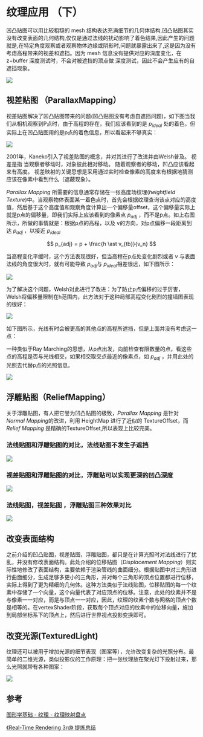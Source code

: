 # 纹理应用 （下）

凹凸贴图可以用比较粗糙的 mesh 结构表达充满细节的几何体结构,凹凸贴图其实没有改变表面的几何结构,仅仅是通过法线的扰动影响了着色结果,因此产生的问题就是,在特定角度观察或者观察物体边缘或阴影时,问题就暴露出来了,这是因为没有考虑高程带来的视差和遮挡。因为 mesh 信息没有提供对应的深度变化，在 z−buffer 深度测试时，不会对被遮挡的顶点做
深度测试，因此不会产生应有的自遮挡现象。

![](../../\images\graphics-mathematics-basic-36-vector-1.jpg)

## 视差贴图 （ParallaxMapping）

视差贴图解决了凹凸贴图带来的问题(凹凸贴图没有考虑自遮挡问题)，如下图当我们从相机观察到P点时，由于高程的存在，我们应该看到的是 $p_{ideal}$ 处的着色，但实际上在凹凸贴图用的是p点的着色信息，所以看起来不够真实：

![](../../\images\graphics-mathematics-basic-36-vector-2.jpg)

2001年，Kaneko引入了视差贴图的概念，并对其进行了改进并由Welsh普及。 视差是指
当观察者移动时，对象彼此相对移动。 随着观察者的移动，凹凸应该看起来有高度。 视差映射的关键思想是采用通过实时检查像素的高度来有根据地猜测应该在像素中看到什么（遮蔽现象）。

*Parallax Mapping* 所需要的信息通常存储在一张高度场纹理(*heightfield Texture*)中。当观察物体表面某一着色点时，首先会根据纹理查询该点对应的高度值，然后基于这个高度值和观察角度计算出一个偏移量offset，这个偏移量实际上就是p点的偏移量，即我们实际上应该看到的像素点 $p_{adj}$ ，而不是p点。如上右图所示，所做的事情就是：根据p点的高程，以及 v的方向，对p点偏移一段距离到达 $p_{adj}$ ，以接近 $p_{ideal}$

$$
p_{adj} = p + \frac{h \ast v_{tb}}{v_n}
$$

当高程变化平缓时，这个方法表现很好，但当高程在p点处变化剧烈或者 $v$ 与表面法线的角度很大时，就有可能导致 $p_{adj}$ ​与 $p_{ideal}$ ​相差很远，如下图所示：

![](../../\images\graphics-mathematics-basic-36-vector-3.jpg)

为了解决这个问题，Welsh对此进行了改进：为了防止p点偏移的过于厉害， Welsh将偏移量限制在h范围内，此方法对于这种局部高程变化剧烈的撞墙图表现的很好：

![](../../\images\graphics-mathematics-basic-36-vector-4.jpg)

如下图所示，光线有时会被更高的其他点的高程所遮挡，但是上面并没有考虑这一点：

一种类似于Ray Marching的思想，从p点出发，向前检查有限数量的点，看这些点的高程是否与光线相交，如果相交取交点最近的像素点，如 $p_{adj}$ ，并用此处的光照去代替p点的光照信息。

![](../../\images\graphics-mathematics-basic-36-vector-5.jpg)

## 浮雕贴图（ReliefMapping）

关于浮雕贴图，有人把它誉为凹凸贴图的极致，*Parallax Mapping* 是针对*Normal Mapping*的改进，利用 HeightMap 进行了近似的 TextureOffset，而 *Relief Mapping* 是精确的TextureOffset,所以表现上比较完美。

### 法线贴图和浮雕贴图的对比，法线贴图不发生子遮挡

![](../../\images\graphics-mathematics-basic-36-vector-6.jpg)

### 视差贴图和浮雕贴图的对比，浮雕贴可以实现更深的凹凸深度

![](../../\images\graphics-mathematics-basic-36-vector-7.jpg)

### 法线贴图，视差贴图 ，浮雕贴图三种效果对比

![](../../\images\graphics-mathematics-basic-36-vector-8.jpg)

## 改变表面结构

之前介绍的凹凸贴图，视差贴图，浮雕贴图，都只是在计算光照时对法线进行了扰乱，并没有修改表面结构。此处介绍的位移贴图（*Displacement Mapping*）则实际性地修改了表面结构，主要依赖于渲染管线的曲面细分。根据贴图中对三角形进行曲面细分，生成足够多更小的三角形，并对每个三角形的顶点位置都进行位移，实际上得到了更为精细的几何体。这种方法类似于法线贴图，位移贴图的每一个纹素中存储了一个向量，这个向量代表了对应顶点的位移。注意，此处的纹素并不是与像素一一对应，而是与顶点一一对应，因此，纹理的纹素个数与网格的顶点个数是相等的。在vertexShader阶段，获取每个顶点对应的纹素中的位移向量，施加到局部坐标系下的顶点上，然后进行世界视点投影变换即可。

## 改变光源(TexturedLight)

纹理还可以被用于增加光源的细节表现（图案等），允许改变复杂的光照分布。最简单的二维光源，类似投影仪的工作原理：把一张纹理放在聚光灯下投射过来，那么光照就带有各种图案：

![](../../\images\graphics-mathematics-basic-36-vector-9.jpg)

## 参考

[图形学基础 - 纹理 - 纹理映射盘点](https://zhuanlan.zhihu.com/p/370927083)

[《Real-Time Rendering 3rd》 提炼总结](https://github.com/QianMo/Game-Programmer-Study-Notes/blob/master/Content/%E3%80%8AReal-Time%20Rendering%203rd%E3%80%8B%E8%AF%BB%E4%B9%A6%E7%AC%94%E8%AE%B0/Content/BlogPost05/README.md)
